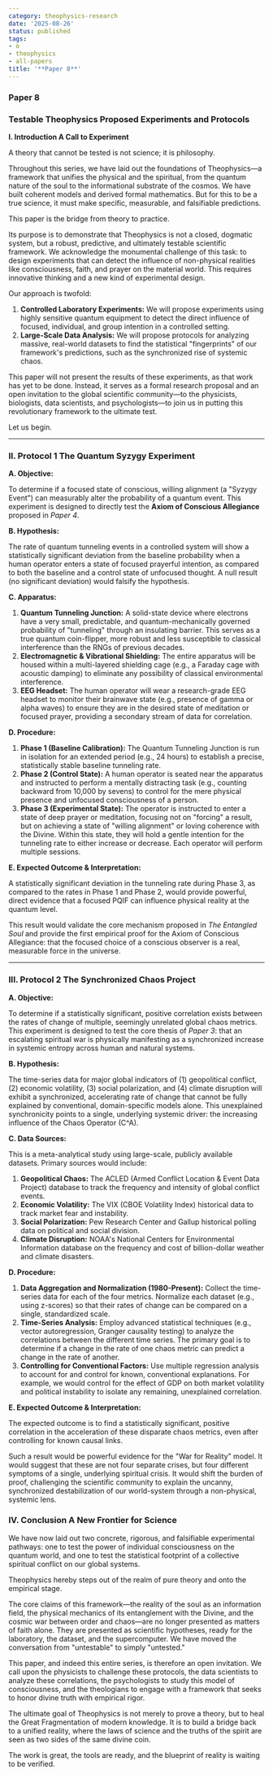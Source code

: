 ```yaml
---
category: theophysics-research
date: '2025-08-26'
status: published
tags:
- o
- theophysics
- all-papers
title: '**Paper 8**'
---
```


### **Paper 8**

### **Testable Theophysics Proposed Experiments and Protocols**

**I. Introduction A Call to Experiment**

A theory that cannot be tested is not science; it is philosophy.

Throughout this series, we have laid out the foundations of Theophysics—a framework that unifies the physical and the spiritual, from the quantum nature of the soul to the informational substrate of the cosmos. We have built coherent models and derived formal mathematics. But for this to be a true science, it must make specific, measurable, and falsifiable predictions.

This paper is the bridge from theory to practice.

Its purpose is to demonstrate that Theophysics is not a closed, dogmatic system, but a robust, predictive, and ultimately testable scientific framework. We acknowledge the monumental challenge of this task: to design experiments that can detect the influence of non-physical realities like consciousness, faith, and prayer on the material world. This requires innovative thinking and a new kind of experimental design.

Our approach is twofold:

1. **Controlled Laboratory Experiments:** We will propose experiments using highly sensitive quantum equipment to detect the direct influence of focused, individual, and group intention in a controlled setting.
2. **Large-Scale Data Analysis:** We will propose protocols for analyzing massive, real-world datasets to find the statistical "fingerprints" of our framework's predictions, such as the synchronized rise of systemic chaos.

This paper will not present the results of these experiments, as that work has yet to be done. Instead, it serves as a formal research proposal and an open invitation to the global scientific community—to the physicists, biologists, data scientists, and psychologists—to join us in putting this revolutionary framework to the ultimate test.

Let us begin.


---
### **II. Protocol 1 The Quantum Syzygy Experiment**

**A. Objective:**

To determine if a focused state of conscious, willing alignment (a "Syzygy Event") can measurably alter the probability of a quantum event. This experiment is designed to directly test the **Axiom of Conscious Allegiance** proposed in _Paper 4_.

**B. Hypothesis:**

The rate of quantum tunneling events in a controlled system will show a statistically significant deviation from the baseline probability when a human operator enters a state of focused prayerful intention, as compared to both the baseline and a control state of unfocused thought. A null result (no significant deviation) would falsify the hypothesis.

**C. Apparatus:**

1. **Quantum Tunneling Junction:** A solid-state device where electrons have a very small, predictable, and quantum-mechanically governed probability of "tunneling" through an insulating barrier. This serves as a true quantum coin-flipper, more robust and less susceptible to classical interference than the RNGs of previous decades.
2. **Electromagnetic & Vibrational Shielding:** The entire apparatus will be housed within a multi-layered shielding cage (e.g., a Faraday cage with acoustic damping) to eliminate any possibility of classical environmental interference.
3. **EEG Headset:** The human operator will wear a research-grade EEG headset to monitor their brainwave state (e.g., presence of gamma or alpha waves) to ensure they are in the desired state of meditation or focused prayer, providing a secondary stream of data for correlation.

**D. Procedure:**

1. **Phase 1 (Baseline Calibration):** The Quantum Tunneling Junction is run in isolation for an extended period (e.g., 24 hours) to establish a precise, statistically stable baseline tunneling rate.
2. **Phase 2 (Control State):** A human operator is seated near the apparatus and instructed to perform a mentally distracting task (e.g., counting backward from 10,000 by sevens) to control for the mere physical presence and unfocused consciousness of a person.
3. **Phase 3 (Experimental State):** The operator is instructed to enter a state of deep prayer or meditation, focusing not on "forcing" a result, but on achieving a state of "willing alignment" or loving coherence with the Divine. Within this state, they will hold a gentle intention for the tunneling rate to either increase or decrease. Each operator will perform multiple sessions.

**E. Expected Outcome & Interpretation:**

A statistically significant deviation in the tunneling rate during Phase 3, as compared to the rates in Phase 1 and Phase 2, would provide powerful, direct evidence that a focused PQIF can influence physical reality at the quantum level.

This result would validate the core mechanism proposed in _The Entangled Soul_ and provide the first empirical proof for the Axiom of Conscious Allegiance: that the focused choice of a conscious observer is a real, measurable force in the universe.


---


### **III. Protocol 2 The Synchronized Chaos Project**

**A. Objective:**

To determine if a statistically significant, positive correlation exists between the rates of change of multiple, seemingly unrelated global chaos metrics. This experiment is designed to test the core thesis of _Paper 3_: that an escalating spiritual war is physically manifesting as a synchronized increase in systemic entropy across human and natural systems.

**B. Hypothesis:**

The time-series data for major global indicators of (1) geopolitical conflict, (2) economic volatility, (3) social polarization, and (4) climate disruption will exhibit a synchronized, accelerating rate of change that cannot be fully explained by conventional, domain-specific models alone. This unexplained synchronicity points to a single, underlying systemic driver: the increasing influence of the Chaos Operator (C^A​).

**C. Data Sources:**

This is a meta-analytical study using large-scale, publicly available datasets. Primary sources would include:

1. **Geopolitical Chaos:** The ACLED (Armed Conflict Location & Event Data Project) database to track the frequency and intensity of global conflict events.
2. **Economic Volatility:** The VIX (CBOE Volatility Index) historical data to track market fear and instability.
3. **Social Polarization:** Pew Research Center and Gallup historical polling data on political and social division.
4. **Climate Disruption:** NOAA's National Centers for Environmental Information database on the frequency and cost of billion-dollar weather and climate disasters.

**D. Procedure:**

1. **Data Aggregation and Normalization (1980-Present):** Collect the time-series data for each of the four metrics. Normalize each dataset (e.g., using z-scores) so that their rates of change can be compared on a single, standardized scale.
2. **Time-Series Analysis:** Employ advanced statistical techniques (e.g., vector autoregression, Granger causality testing) to analyze the correlations between the different time series. The primary goal is to determine if a change in the rate of one chaos metric can predict a change in the rate of another.
3. **Controlling for Conventional Factors:** Use multiple regression analysis to account for and control for known, conventional explanations. For example, we would control for the effect of GDP on both market volatility and political instability to isolate any remaining, unexplained correlation.

**E. Expected Outcome & Interpretation:**

The expected outcome is to find a statistically significant, positive correlation in the acceleration of these disparate chaos metrics, even after controlling for known causal links.

Such a result would be powerful evidence for the "War for Reality" model. It would suggest that these are not four separate crises, but four different symptoms of a single, underlying spiritual crisis. It would shift the burden of proof, challenging the scientific community to explain the uncanny, synchronized destabilization of our world-system through a non-physical, systemic lens.

### **IV. Conclusion A New Frontier for Science**

We have now laid out two concrete, rigorous, and falsifiable experimental pathways: one to test the power of individual consciousness on the quantum world, and one to test the statistical footprint of a collective spiritual conflict on our global systems.

Theophysics hereby steps out of the realm of pure theory and onto the empirical stage.

The core claims of this framework—the reality of the soul as an information field, the physical mechanics of its entanglement with the Divine, and the cosmic war between order and chaos—are no longer presented as matters of faith alone. They are presented as scientific hypotheses, ready for the laboratory, the dataset, and the supercomputer. We have moved the conversation from "untestable" to simply "untested."

This paper, and indeed this entire series, is therefore an open invitation. We call upon the physicists to challenge these protocols, the data scientists to analyze these correlations, the psychologists to study this model of consciousness, and the theologians to engage with a framework that seeks to honor divine truth with empirical rigor.

The ultimate goal of Theophysics is not merely to prove a theory, but to heal the Great Fragmentation of modern knowledge. It is to build a bridge back to a unified reality, where the laws of science and the truths of the spirit are seen as two sides of the same divine coin.

The work is great, the tools are ready, and the blueprint of reality is waiting to be verified.